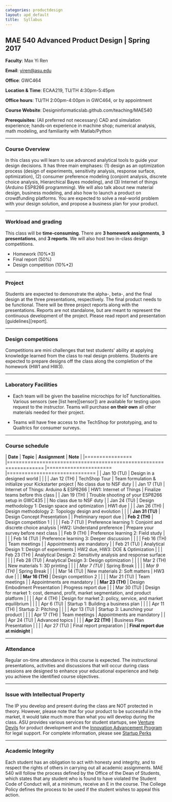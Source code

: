 ```yaml
---
categories: productdesign
layout: apd_default
title:  Syllabus
---
```


## MAE 540 Advanced Product Design | Spring 2017 

**Faculty**: Max Yi Ren 

**Email**: yiren@asu.edu 

**Office**: GWC464

**Location & Time**: ECAA219, TU/TH 4:30pm-5:45pm

**Office hours**: TU/TH 2:00pm-4:00pm in GWC464, or by appointment

**Course Website**: Designinformaticslab.github.com/teaching/MAE540

**Prerequisites**: (All preferred not necessary) CAD and simulation experience; 
hands-on experience in machine shop; numerical analysis, math modeling, and familiarity 
with Matlab/Python

***

### Course Overview

In this class you will learn to use advanced analytical tools to guide your design decisions. 
It has three main emphases: (1) design as an optimization process (design of experiments, sensitivity analysis,
response surface, optimization), (2) consumer preference modeling (conjoint analysis, discrete choice analysis,
Hierarchical Bayes modeling), and (3) 
Internet of things (Arduino ESP8266 programming). We will also talk about new material design, business modeling, 
and also how to launch a product on crowdfunding platforms. You are expected to solve a real-world problem with your 
design solution, and propose a business plan for your product.

***

### Workload and grading

This class will be **time-consuming**. There are **3 homework assignments**, **3 presentations**, and **3 reports**. We will also
host two in-class design competitions.

* Homework (10%*3)
* Final report (50%)
* Design competition (10%*2)

***

### Project

Students are expected to demonstrate the alpha-, beta-, and the final design at the three presentations, respectively.
The final product needs to be functional. There will be three project reports along with the presentations. Reports are 
not standalone, but are meant to represent the continuous development of the project. Please read report and presentation 
[guidelines][report]. 

***

### Design competitions

Competitions are mini challenges that test students' ability at applying knowledge learned from the class to real design
problems. Students are expected to prepare designs off the class along the completion of the homework (HW1 and HW3). 

***

### Laboratory Facilities

* Each team will be given the baseline microchips for IoT functionalities. Various sensors (see [list here][sensor]) are 
available for testing upon request to the instructor. Teams will purchase **on their own** all other materials needed for
their project.

* Teams will have free access to the TechShop for prototyping, and to Qualtrics for consumer surveys.

***

### Course schedule

| **Date**      	            | **Topic**                                                            	| **Assignment** 	        | **Note** 	                        |
|================               |==================================================================     |======================     |==============================     |
| Jan 10 (TU)	                | Design in a designed world                                      	|            	        |                           	|
| Jan 12 (TH)	                | TechShop Tour                                                     | Team formulation & initialize your Kickstarter project | No class due to NSF duty |
| Jan 17 (TU)	                | Internet of Things: Arduino & ESP8266                            	| HW1: Internet of Things           	        | Finalize teams before this class |
| Jan 19 (TH)	            | Trouble shooting of your ESP8266 setup in GWC435            	|       	        |  No class due to NSF duty    	                        |
| Jan 24 (TU)	            | Design methodology 1: Design space and optimization                            	| HW1 due           	        |      	                        |
| Jan 26 (TH)	            | Design methodology 2: Topology design and evolution               	|            	        |      	                        |
| **Jan 31 (TU)**           | Design Concept Presentation                                   	|            	        | Preliminary report due        |
| **Feb 2  (TH)**	        | Design competition 1                                            	|            	        |      	                        |
| Feb 7  (TU)	            | Preference learning 1: Conjoint and discrete choice analysis                 	| HW2: Understand preference      	| Prepare your survey before next class      	|
| Feb 9  (TH)	            | Preference learning 2: Field study                  	            |            	        |      	    |
| Feb 14 (TU)	            | Preference learning 3: Deeper discussion                                |            	        |      	                        |
| Feb 16 (TH)	            | Team meetings                          	|            	        | Appointments are mandatory     	                        |
| Feb 21 (TU)	            | Analytical Design 1: Design of experiments                        | HW2 due, HW3: DOE & Optimization      	|                           	|
| Feb 23 (TH)	            | Analytical Design 2: Sensitivity analysis and response surface    |            	        |                           	|
| Feb 28 (TU)	            | Analytical Design 3: Design optimization                          |            	        |                           	|
| Mar 2  (TH)	            | New materials 1: 3D printing                                      |            	        |                           	|
| *Mar 7  (TU)*	            | Spring Break                                                     	|            	        |                           	|
| *Mar 9  (TH)*	            | Spring Break                                                     	|            	        |                               |
| Mar 14 (TU)	            | New materials 2: Soft matters                                          	| HW3 due               |                           	|
| **Mar 16 (TH)**	            | Design competition 2                                   	|            	        |                            	|
| Mar 21 (TU)	            | Team meetings                     	|            	        | Appointments are mandatory     	    | 
| **Mar 23 (TH)**	        | Design Embodiment Presentation                                | Progress report due             	        |                           	|
| Mar 30 (TU)	            | Design for market 1: cost, demand, profit, market segmentation, and product platform 	                |            	        |                           	|
| Apr 4  (TH)	            | Design for market 2: policy, service, and market equilibrium      |            	        |                           	|
| Apr 6  (TU)	            | Startup 1: Building a business plan                               |            	        |                            	|
| Apr 11  (TH)	            | Startup 2: Pitching                              	                |            	        |                            	|
| Apr 13 (TU)	            | Startup 3: Launching your product                                 |            	        |                            	|
| Apr 17 (TH)	            | Team meetings                                      	            | Appointments are mandatory           	        |                            	|
| Apr 24 (TU)	            | Advanced topics                    	|            	        |                            	|
| **Apr 22 (TH)**	        | Business Plan Presentation                                        |            	        |                            	|
| Apr 27 (TU)	            | Final report preparation                                                         	|            	        | **Final report due at midnight**             	|

***

### Attendance

Regular on-time attendance in this course is expected. The instructional presentations, 
activities and discussions that will occur during class sessions are designed to enhance
 your educational experience and help you achieve the identified course objectives.
 
***
 
### Issue with Intellectual Property

The IP you develop and present during the class are NOT protected in theory. However, please note that
for your product to be successful in the market, it would take much more than what you will develop
during the class. ASU provides various services for student startups, see [Venture Devils][vd] for 
product development and the [Innovation Advancement Program][iap] for legal support. For complete information, 
please see [Startup Perks][sp]

***

### Academic Integrity

Each student has an obligation to act with honesty and integrity, and to respect the rights of others in carrying out all academic assignments. MAE 540 will follow the process defined by the Office of the Dean of Students, which states that any student who is found to have violated the Student Code of Conduct will, at a minimum, receive an E in the course. The College Policy defines the process to be used if the student wishes to appeal this action.

[vd]:https://engineering.asu.edu/startup-center/venture-devils/
[iap]: https://www.law.asu.edu/experiences/clinics/iap
[sp]: https://docs.google.com/document/d/1Tt1K5hm_-xLq32ZcJGbZ6rfNh2sZg03qUVPQSNrTREk/edit